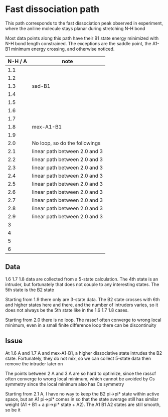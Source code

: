 # Fast dissociation path
This path corresponds to the fast dissociation peak observed in experiment, where the aniline molecule stays planar during stretching N-H bond

Most data points along this path have their B1 state energy minimized with N-H bond length constrained. The exceptions are the saddle point, the A1-B1 minimum energy crossing, and otherwise noticed.

| N-H / A |             note              |
|---------|-------------------------------|
|  1.1    |                               |
|  1.2    |                               |
|  1.3    |            sad-B1             |
|  1.4    |                               |
|  1.5    |                               |
|  1.6    |                               |
|  1.7    |                               |
|  1.8    |          mex-A1-B1            |
|  1.9    |                               |
|  2.0    | No loop, so do the followings |
|  2.1    | linear path between 2.0 and 3 |
|  2.2    | linear path between 2.0 and 3 |
|  2.3    | linear path between 2.0 and 3 |
|  2.4    | linear path between 2.0 and 3 |
|  2.5    | linear path between 2.0 and 3 |
|  2.6    | linear path between 2.0 and 3 |
|  2.7    | linear path between 2.0 and 3 |
|  2.8    | linear path between 2.0 and 3 |
|  2.9    | linear path between 2.0 and 3 |
|    3    |                               |
|    4    |                               |
|    5    |                               |
|    6    |                               |

## Data
1.6 1.7 1.8 data are collected from a 5-state calculation. The 4th state is an intruder, but fortunately that does not couple to any interesting states. The 5th state is the B2 state

Starting from 1.9 there only are 3-state data. The B2 state crosses with 6th and higher states here and there, and the number of intruders varies, so it does not always be the 5th state like in the 1.6 1.7 1.8 cases.

Starting from 2.0 there is no loop. The rasscf often converge to wrong local minimum, even in a small finite difference loop there can be discontinuity

## Issue
At 1.6 A and 1.7 A and mex-A1-B1, a higher dissociative state intrudes the B2 state. Fortunately, they do not mix, so we can collect 5-state data then remove the intruder later on

The points between 2 A and 3 A are so hard to optimize, since the rasscf often converge to wrong local minimum, which cannot be avoided by Cs symmetry since the local minimum also has Cs symmetry

Starting from 2.1 A, I have no way to keep the B2 pi->pi* state within active space, but an A1 pi->pi* comes in so that the state average still has similar weight (A1 + B1 + a pi->pi* state + A2). The A1 B1 A2 states are still smooth, so be it
